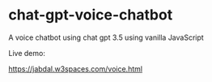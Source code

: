 # chat-gpt-voice-chatbot
A voice chatbot using chat gpt 3.5 using vanilla JavaScript

Live demo:

https://jabdal.w3spaces.com/voice.html
